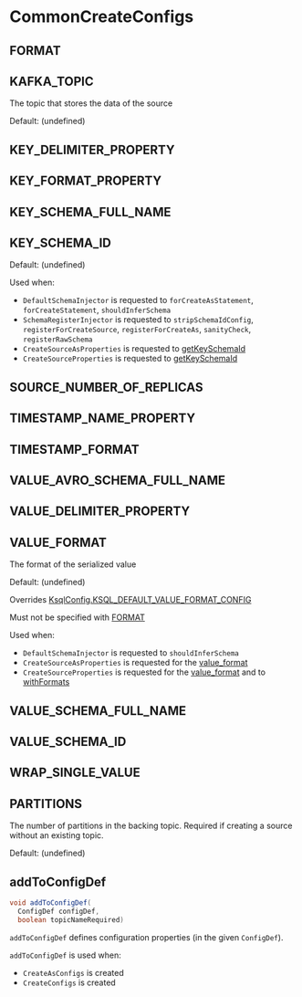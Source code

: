 # CommonCreateConfigs

## <span id="FORMAT_PROPERTY"><span id="FORMAT"> FORMAT

## <span id="KAFKA_TOPIC_NAME_PROPERTY"><span id="KAFKA_TOPIC"> KAFKA_TOPIC

The topic that stores the data of the source

Default: (undefined)

## <span id="KEY_DELIMITER_PROPERTY"> KEY_DELIMITER_PROPERTY

## <span id="KEY_FORMAT_PROPERTY"> KEY_FORMAT_PROPERTY

## <span id="KEY_SCHEMA_FULL_NAME"> KEY_SCHEMA_FULL_NAME

## <span id="KEY_SCHEMA_ID"> KEY_SCHEMA_ID

Default: (undefined)

Used when:

* `DefaultSchemaInjector` is requested to `forCreateAsStatement`, `forCreateStatement`, `shouldInferSchema`
* `SchemaRegisterInjector` is requested to `stripSchemaIdConfig`, `registerForCreateSource`, `registerForCreateAs`, `sanityCheck`, `registerRawSchema`
* `CreateSourceAsProperties` is requested to [getKeySchemaId](CreateSourceAsProperties.md#getKeySchemaId)
* `CreateSourceProperties` is requested to [getKeySchemaId](CreateSourceProperties.md#getKeySchemaId)

## <span id="SOURCE_NUMBER_OF_REPLICAS"> SOURCE_NUMBER_OF_REPLICAS

## <span id="TIMESTAMP_NAME_PROPERTY"> TIMESTAMP_NAME_PROPERTY

## <span id="TIMESTAMP_FORMAT_PROPERTY"><span id="TIMESTAMP_FORMAT"> TIMESTAMP_FORMAT

## <span id="VALUE_AVRO_SCHEMA_FULL_NAME"> VALUE_AVRO_SCHEMA_FULL_NAME

## <span id="VALUE_DELIMITER_PROPERTY"> VALUE_DELIMITER_PROPERTY

## <span id="VALUE_FORMAT_PROPERTY"><span id="VALUE_FORMAT"> VALUE_FORMAT

The format of the serialized value

Default: (undefined)

Overrides [KsqlConfig.KSQL_DEFAULT_VALUE_FORMAT_CONFIG](../KsqlConfig.md#KSQL_DEFAULT_VALUE_FORMAT_CONFIG)

Must not be specified with [FORMAT](#FORMAT)

Used when:

* `DefaultSchemaInjector` is requested to `shouldInferSchema`
* `CreateSourceAsProperties` is requested for the [value_format](CreateSourceAsProperties.md#getValueFormat)
* `CreateSourceProperties` is requested for the [value_format](CreateSourceProperties.md#getValueFormat) and to [withFormats](CreateSourceProperties.md#withFormats)

## <span id="VALUE_SCHEMA_FULL_NAME"> VALUE_SCHEMA_FULL_NAME

## <span id="VALUE_SCHEMA_ID"> VALUE_SCHEMA_ID

## <span id="WRAP_SINGLE_VALUE"> WRAP_SINGLE_VALUE

## <span id="SOURCE_NUMBER_OF_PARTITIONS"><span id="PARTITIONS"> PARTITIONS

The number of partitions in the backing topic. Required if creating a source without an existing topic.

Default: (undefined)

## <span id="addToConfigDef"> addToConfigDef

```java
void addToConfigDef(
  ConfigDef configDef,
  boolean topicNameRequired)
```

`addToConfigDef` defines configuration properties (in the given `ConfigDef`).

`addToConfigDef` is used when:

* `CreateAsConfigs` is created
* `CreateConfigs` is created
